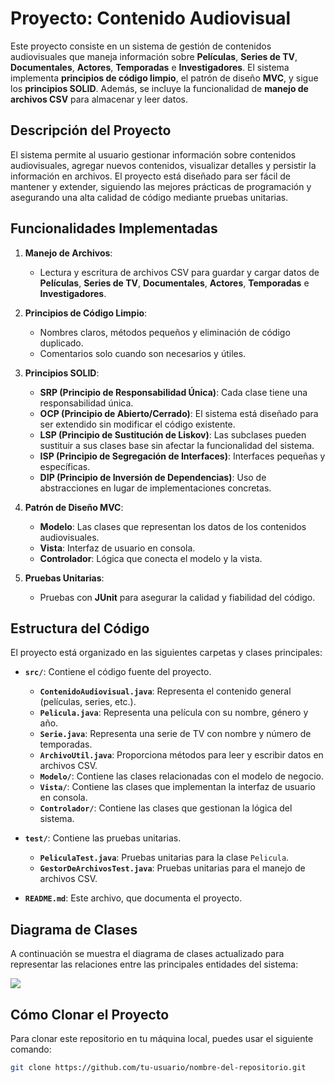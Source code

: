 # Proyecto: Contenido Audiovisual

Este proyecto consiste en un sistema de gestión de contenidos audiovisuales que maneja información sobre **Películas**, **Series de TV**, **Documentales**, **Actores**, **Temporadas** e **Investigadores**. El sistema implementa **principios de código limpio**, el patrón de diseño **MVC**, y sigue los **principios SOLID**. Además, se incluye la funcionalidad de **manejo de archivos CSV** para almacenar y leer datos.

## Descripción del Proyecto

El sistema permite al usuario gestionar información sobre contenidos audiovisuales, agregar nuevos contenidos, visualizar detalles y persistir la información en archivos. El proyecto está diseñado para ser fácil de mantener y extender, siguiendo las mejores prácticas de programación y asegurando una alta calidad de código mediante pruebas unitarias.

## Funcionalidades Implementadas

1. **Manejo de Archivos**:
   - Lectura y escritura de archivos CSV para guardar y cargar datos de **Películas**, **Series de TV**, **Documentales**, **Actores**, **Temporadas** e **Investigadores**.
   
2. **Principios de Código Limpio**:
   - Nombres claros, métodos pequeños y eliminación de código duplicado.
   - Comentarios solo cuando son necesarios y útiles.

3. **Principios SOLID**:
   - **SRP (Principio de Responsabilidad Única)**: Cada clase tiene una responsabilidad única.
   - **OCP (Principio de Abierto/Cerrado)**: El sistema está diseñado para ser extendido sin modificar el código existente.
   - **LSP (Principio de Sustitución de Liskov)**: Las subclases pueden sustituir a sus clases base sin afectar la funcionalidad del sistema.
   - **ISP (Principio de Segregación de Interfaces)**: Interfaces pequeñas y específicas.
   - **DIP (Principio de Inversión de Dependencias)**: Uso de abstracciones en lugar de implementaciones concretas.

4. **Patrón de Diseño MVC**:
   - **Modelo**: Las clases que representan los datos de los contenidos audiovisuales.
   - **Vista**: Interfaz de usuario en consola.
   - **Controlador**: Lógica que conecta el modelo y la vista.

5. **Pruebas Unitarias**:
   - Pruebas con **JUnit** para asegurar la calidad y fiabilidad del código.

## Estructura del Código

El proyecto está organizado en las siguientes carpetas y clases principales:

- **`src/`**: Contiene el código fuente del proyecto.
  - **`ContenidoAudiovisual.java`**: Representa el contenido general (películas, series, etc.).
  - **`Pelicula.java`**: Representa una película con su nombre, género y año.
  - **`Serie.java`**: Representa una serie de TV con nombre y número de temporadas.
  - **`ArchivoUtil.java`**: Proporciona métodos para leer y escribir datos en archivos CSV.
  - **`Modelo/`**: Contiene las clases relacionadas con el modelo de negocio.
  - **`Vista/`**: Contiene las clases que implementan la interfaz de usuario en consola.
  - **`Controlador/`**: Contiene las clases que gestionan la lógica del sistema.

- **`test/`**: Contiene las pruebas unitarias.
  - **`PeliculaTest.java`**: Pruebas unitarias para la clase `Pelicula`.
  - **`GestorDeArchivosTest.java`**: Pruebas unitarias para el manejo de archivos CSV.

- **`README.md`**: Este archivo, que documenta el proyecto.

## Diagrama de Clases

A continuación se muestra el diagrama de clases actualizado para representar las relaciones entre las principales entidades del sistema:

![](https://postimg.cc/wtQPngKp)
## Cómo Clonar el Proyecto

Para clonar este repositorio en tu máquina local, puedes usar el siguiente comando:

```bash
git clone https://github.com/tu-usuario/nombre-del-repositorio.git


